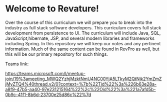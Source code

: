 # Welcome to Revature! 

Over the course of this curriculum we will prepare you to break into the industry as full stack software developers. This curriculum covers full stack development from persistence to UI. The curriculum will include Java, SQL, JavaScript,hibernate, JSP, and several modern libraries and frameworks including Spring. In this repository we will keep our notes and any pertinent information. Much of the same content can be found in RevPro as well, but this will be our primary repository for such things.

Teams link:

https://teams.microsoft.com/l/meetup-join/19%3ameeting_MWQ2YzhjMzktNmU4NC00YjA5LTkyM2QtNjk2YmZmZjMyZTQ4%40thread.v2/0?context=%7b%22Tid%22%3a%226b63e28a-a8f9-47b5-aa40-97e231215164%22%2c%22Oid%22%3a%221a7afd5b-0b9c-41f1-8b6d-23700e25d86c%22%7d
